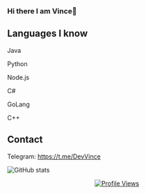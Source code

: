 ### Hi there I am Vince👋

## Languages I know
Java

Python

Node.js

C#

GoLang

C++

## Contact
Telegram: https://t.me/DevVince 

![GitHub stats](https://github-readme-stats.vercel.app/api?username=dev-vince&theme=dark&show_icons=true)

<a href="https://github.com/dev-vince">
  <p align="center">
    <img src="https://komarev.com/ghpvc/?username=dev-vince" alt="Profile Views">
  </p>
</a>

